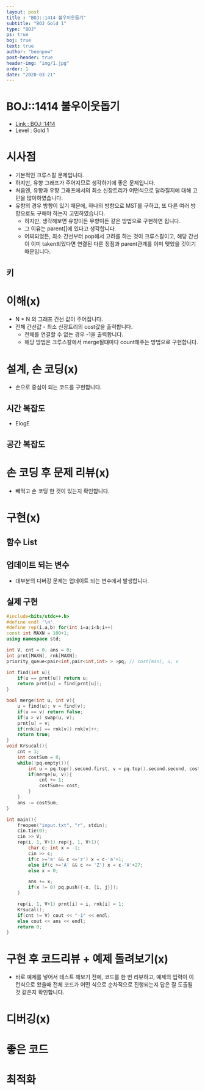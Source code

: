 ```yaml
---
layout: post
title : "BOJ::1414 불우이웃돕기"
subtitle: "BOJ Gold 1"
type: "BOJ"
ps: true
boj: true
text: true
author: "beenpow"
post-header: true
header-img: "img/1.jpg"
order: 1
date: "2020-03-21"
---
```



# BOJ::1414 불우이웃돕기
- [Link : BOJ::1414](https://www.acmicpc.net/problem/1414)
- Level : Gold 1

# 시사점
- 기본적인 크루스칼 문제입니다.
- 하지만, 유향 그래프가 주어지므로 생각하기에 좋은 문제입니다.
- 처음엔, 유향과 우향 그래프에서의 최소 신장트리가 어떤식으로 달라질지에 대해 고민을 많이하였습니다.
- 유향의 경우 방향이 있기 때문에, 하나의 방향으로 MST를 구하고, 또 다른 여러 방향으로도 구해야
  하는지 고민하였습니다.
  - 하지만, 생각해보면 유향이든 무향이든 같은 방법으로 구현하면 됩니다.
  - 그 이유는 parent[]에 있다고 생각합니다.
  - 어찌되었든, 최소 간선부터 pop해서 고려를 하는 것이 크루스칼이고, 해당 간선이 이미 taken되었다면
    연결된 다른 정점과 parent관계를 이미 맺었을 것이기 때문입니다.

## 키

# 이해(x)
- N * N 의 그래프 간선 값이 주어집니다.
- 전체 간선값 - 최소 신장트리의 cost값을 출력합니다.
  - 전체를 연결할 수 없는 경우 -1을 출력합니다.
  - 해당 방법은 크루스칼에서 merge될떄마다 count해주는 방법으로 구현합니다.

# 설계, 손 코딩(x)
- 손으로 중심이 되는 코드를 구현합니다.

## 시간 복잡도
- ElogE

## 공간 복잡도

# 손 코딩 후 문제 리뷰(x)
- 빼먹고 손 코딩 한 것이 있는지 확인합니다.

# 구현(x)

## 함수 List 

## 업데이트 되는 변수
- 대부분의 디버깅 문제는 업데이트 되는 변수에서 발생합니다.

## 실제 구현 

```cpp
#include<bits/stdc++.h>
#define endl '\n'
#define rep(i,a,b) for(int i=a;i<b;i++)
const int MAXN = 100+1;
using namespace std;

int V, cnt = 0, ans = 0;
int prnt[MAXN], rnk[MAXN];
priority_queue<pair<int,pair<int,int> > >pq; // cost(min), u, v

int find(int u){
    if(u == prnt[u]) return u;
    return prnt[u] = find(prnt[u]);
}

bool merge(int u, int v){
    u = find(u); v = find(v);
    if(u == v) return false;
    if(u > v) swap(u, v);
    prnt[u] = v;
    if(rnk[u] == rnk[v]) rnk[v]++;
    return true;
}
void Krsucal(){
    cnt = 1;
    int costSum = 0;
    while(!pq.empty()){
        int u = pq.top().second.first, v = pq.top().second.second, cost = -pq.top().first; pq.pop();
        if(merge(u, v)){
            cnt += 1;
            costSum+= cost;
        }
    }
    ans -= costSum;
}

int main(){
    freopen("input.txt", "r", stdin);
    cin.tie(0);
    cin >> V;
    rep(i, 1, V+1) rep(j, 1, V+1){
        char c; int x = -1;
        cin >> c;
        if(c >='a' && c <='z') x = c-'a'+1;
        else if(c >='A' && c <= 'Z') x = c-'A'+27;
        else x = 0;

        ans += x;
        if(x != 0) pq.push({-x, {i, j}});
    }

    rep(i, 1, V+1) prnt[i] = i, rnk[i] = 1;
    Krsucal();
    if(cnt != V) cout << "-1" << endl;
    else cout << ans << endl;
    return 0;
}
```

# 구현 후 코드리뷰 + 예제 돌려보기(x)
- 바로 예제를 넣어서 테스트 해보기 전에, 코드를 한 번 리뷰하고, 예제의 입력이 이런식으로 왔을때
  전체 코드가 어떤 식으로 순차적으로 진행되는지 답은 잘 도출될 것 같은지 확인합니다.

# 디버깅(x)

# 좋은 코드

# 최적화
